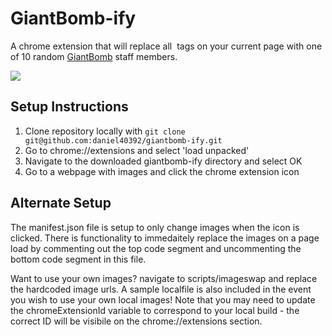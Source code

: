 # GiantBomb-ify

A chrome extension that will replace all <img> tags on your current page with one of 10 random [GiantBomb](http://www.giantbomb.com/) staff members.

<img src="https://thumbs.gfycat.com/ColossalQuarrelsomeBunny-size_restricted.gif"/>

## Setup Instructions

1. Clone repository locally with `git clone git@github.com:daniel40392/giantbomb-ify.git`
2. Go to chrome://extensions and select 'load unpacked'
3. Navigate to the downloaded giantbomb-ify directory and select OK
4. Go to a webpage with images and click the chrome extension icon

## Alternate Setup

The manifest.json file is setup to only change images when the icon is clicked. There is functionality to immedaitely replace the images on a page load by commenting out the top code segment and uncommenting the bottom code segment in this file.

Want to use your own images? navigate to scripts/imageswap and replace the hardcoded image urls. A sample localfile is also included in the event you wish to use your own local images! Note that you may need to update the chromeExtensionId variable to correspond to your local build - the correct ID will be visibile on the chrome://extensions section.
